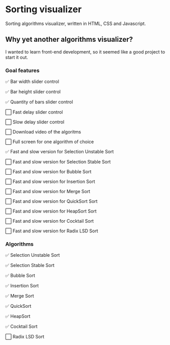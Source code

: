 # Sorting visualizer
Sorting algorithms visualizer, written in HTML, CSS and Javascript.

## Why yet another algorithms visualizer?
I wanted to learn front-end development, so it seemed like a good project to start it out.

### Goal features
:white_check_mark: Bar width slider control

:white_check_mark: Bar height slider control

:white_check_mark: Quantity of bars slider control

:white_large_square: Fast delay slider control

:white_large_square: Slow delay slider control

:white_large_square: Download video of the algoritms

:white_large_square: Full screen for one algorithm of choice

:white_check_mark: Fast and slow version for Selection Unstable Sort

:white_large_square: Fast and slow version for Selection Stable Sort

:white_large_square: Fast and slow version for Bubble Sort

:white_large_square: Fast and slow version for Insertion Sort

:white_large_square: Fast and slow version for Merge Sort

:white_large_square: Fast and slow version for QuickSort Sort

:white_large_square: Fast and slow version for HeapSort Sort

:white_large_square: Fast and slow version for Cocktail Sort

:white_large_square: Fast and slow version for Radix LSD Sort

### Algorithms
:white_check_mark: Selection Unstable Sort

:white_check_mark: Selection Stable Sort

:white_check_mark: Bubble Sort

:white_check_mark: Insertion Sort

:white_check_mark: Merge Sort

:white_check_mark: QuickSort

:white_check_mark: HeapSort

:white_check_mark: Cocktail Sort

:white_large_square: Radix LSD Sort
